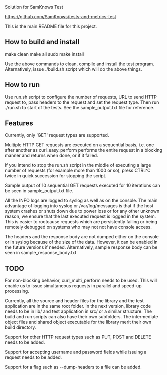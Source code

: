 Solution for SamKnows Test

https://github.com/SamKnows/tests-and-metrics-test

This is the main README file for this project.

How to build and install
------------------------

make clean
make all
sudo make install

Use the above commands to clean, compile and install the test program.
Alternatively, issue ./build.sh script which will do the above things.

How to run
----------

Use run.sh script to configure the number of requests, URL to send HTTP
request to, pass headers to the request and set the request type.
Then run ./run.sh to start of the tests. See the sample_output.txt file
for reference.

Features
--------

Currently, only 'GET' request types are supported.

Multiple HTTP GET requests are executed on a sequential basis, i.e. one
after another as curl_easy_perform performs the entire request in a
blocking manner and returns when done, or if it failed.

If you intend to stop the run.sh script in the middle of executing a large
number of requests (for example more than 1000 or so), press CTRL^C twice
in quick succession for stopping the script.

Sample output of 10 sequential GET requests executed for 10 iterations can
be seen in sample_output.txt file.

All the INFO logs are logged to syslog as well as on the console. The main
advantage of logging into syslog or /var/log/messages is that if the host
system crashes or shuts down due to power loss or for any other unknown
reason, we ensure that the last executed request is logged in the system.
This is easier to rootcause requests which are persistently failing or
being remotely debugged on systems who may not not have console access.

The headers and the response body are not dumped either on the console or
in syslog because of the size of the data. However, it can be enabled in
the future versions if needed. Alternatively, sample response body can be
seen in sample_response_body.txt

TODO
----

For non-blocking behavior, curl_multi_perform needs to be used. This will
enable us to issue simultaneous requests in parallel and speed-up processing.

Currently, all the source and header files for the library and the test
application are in the same root folder. In the next version, library code
needs to be in lib/ and test application in src/ or a similar structure.
The build and run scripts can also have their own subfolders.
The intermediate object files and shared object executable for the library
merit their own build directory.

Support for other HTTP request types such as PUT, POST and DELETE needs to
be added.

Support for accepting username and password fields while issuing a request
needs to be added.

Support for a flag such as --dump-headers to a file can be added.

